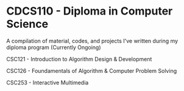 # CDCS110 - Diploma in Computer Science
A compilation of material, codes, and projects I've written during my diploma program (Currently Ongoing)

CSC121 - Introduction to Algorithm Design & Development


CSC126 - Foundamentals of Algorithm & Computer Problem Solving


CSC253 - Interactive Multimedia

